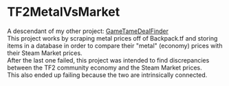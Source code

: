 # TF2MetalVsMarket
A descendant of my other project: [GameTameDealFinder](https://github.com/srithon/GameTameDealFinder)  
This project works by scraping metal prices off of Backpack.tf and storing items in a database in order to compare their "metal" (economy) prices with their Steam Market prices.  
After the last one failed, this project was intended to find discrepancies between the TF2 community economy and the Steam Market prices.  
This also ended up failing because the two are intrinsically connected.  
